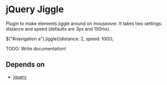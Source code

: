 jQuery Jiggle
=============

Plugin to make elements jiggle around on mouseover. It takes two settings: distance and speed (defaults are 3px and 150ms).

$("#navigation a").jiggle({distance: 2, speed: 100});

TODO: Write documentation!

## Depends on
* [jquery](https://github.com/jquery/jquery)
